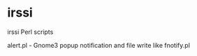 irssi
=====

irssi Perl scripts

alert.pl - Gnome3 popup notification and file write like fnotify.pl
